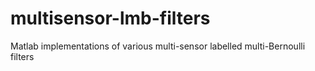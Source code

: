 # multisensor-lmb-filters
Matlab implementations of various multi-sensor labelled multi-Bernoulli filters
